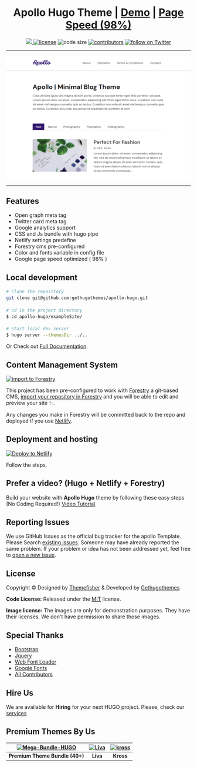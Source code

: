 <h1 align=center>Apollo Hugo Theme | <a target="_blank" href="https://demo.gethugothemes.com/apollo" rel="nofollow">Demo</a> | <a  target="_blank" href="https://lighthouse-dot-webdotdevsite.appspot.com//lh/html?url=https%3A%2F%2Fdemo.gethugothemes.com%2Fapollo%2F">Page Speed (98%)</a></h1>

<p align=center>
  <a href="https://github.com/gohugoio/hugo/releases/tag/v0.58.0" alt="Contributors">
    <img src="https://img.shields.io/static/v1?label=min-HUGO-version&message=0.58.0&color=f00&logo=hugo" />
  </a>

  <a href="https://github.com/gethugothemes/apollo-hugo/blob/master/LICENSE">
    <img src="https://img.shields.io/github/license/gethugothemes/apollo-hugo" alt="license"></a>

  <img src="https://img.shields.io/github/languages/code-size/gethugothemes/apollo-hugo" alt="code size">

  <a href="https://github.com/gethugothemes/apollo-hugo/graphs/contributors">
    <img src="https://img.shields.io/github/contributors/gethugothemes/apollo-hugo" alt="contributors"></a>

  <a href="https://twitter.com/intent/follow?screen_name=gethugothemes">
    <img src="https://img.shields.io/twitter/follow/gethugothemes?style=social&logo=twitter"
      alt="follow on Twitter"></a>
</p>

---

<p align="center">

 ![apollo](images/screenshot.png)
</p>

---
## Features
- Open graph meta tag
- Twitter card meta tag
- Google analytics  support
- CSS and Js bundle with hugo pipe
- Netlify settings predefine
- Forestry cms pre-configured
- Color and fonts variable in config file
- Google page speed optimized ( 98% )


## Local development

```bash
# clone the repository
git clone git@github.com:gethugothemes/apollo-hugo.git

# cd in the project directory
$ cd apollo-hugo/exampleSite/

# Start local dev server
$ hugo server --themesDir ../..
```
Or Check out [Full Documentation](https://docs.gethugothemes.com/apollo/?ref=github).

## Content Management System

[![import to
Forestry](https://assets.forestry.io/import-to-forestryK.svg)](https://app.forestry.io/quick-start?repo=gethugothemes/apollo-hugo&engine=hugo&version=0.87.0)

This project has been pre-configured to work with [Forestry](https://forestry.io) a git-based CMS, [import your
repository in Forestry](https://app.forestry.io/quick-start?repo=gethugothemes/apollo-hugo&engine=hugo&version=0.87.0) and
you will be able to edit and preview your site ✨.

Any changes you make in Forestry will be committed back to the repo and deployed if you use [Netlify](#netlify).
## Deployment and hosting

[![Deploy to
Netlify](https://www.netlify.com/img/deploy/button.svg)](https://app.netlify.com/start/deploy?repository=https://github.com/gethugothemes/apollo-hugo)

Follow the steps.

## Prefer a video? (Hugo + Netlify + Forestry)
Build your website with **Apollo Hugo** theme by following these easy steps (No Coding Required!)
[Video Tutorial](https://youtu.be/ResipmZmpDU).

<!-- reporting issue -->
## Reporting Issues
We use GitHub Issues as the official bug tracker for the apollo Template. Please Search [existing
issues](https://github.com/gethugothemes/apollo-hugo/issues). Someone may have already reported the same problem.
If your problem or idea has not been addressed yet, feel free to [open a new
issue](https://github.com/gethugothemes/apollo-hugo/issues/new).

<!-- ## Apollo Hugo theme Powered Websites

View all the websites powered by apollo Hugo theme [here](https://github.com/gethugothemes/apollo-hugo/wiki/All-apollo-hugo-theme-Powered-Websites). Want to submit your own website powered by apollo Hugo theme? You can submit it [here](https://github.com/gethugothemes/apollo-hugo/discussions). -->

<!-- licence -->
## License
Copyright &copy; Designed by [Themefisher](https://themefisher.com) & Developed by
[Gethugothemes](https://gethugothemes.com)

**Code License:** Released under the [MIT](https://github.com/gethugothemes/apollo-hugo/blob/master/LICENSE) license.

**Image license:** The images are only for demonstration purposes. They have their licenses. We don't have permission to
share those images.

<!-- resources -->
## Special Thanks
- [Bootstrap](https://getbootstrap.com/docs/4.3/getting-started/introduction/)
- [Jquery](https://jquery.com/download/)
- [Web Font Loader](https://github.com/typekit/webfontloader)
- [Google Fonts](http://fonts.google.com/)
- [All Contributors](https://github.com/gethugothemes/apollo-hugo/graphs/contributors)


## Hire Us
We are available for **Hiring** for your next HUGO project. Please, check our
[services](https://cutt.ly/ght-service)

<!-- premium themes -->
## Premium Themes By Us
| [![Mega-Bundle-HUGO](https://demo.gethugothemes.com/thumbnails/bundle.webp)](https://gethugothemes.com/bundle) | [![Liva](https://demo.gethugothemes.com/thumbnails/liva.webp)](https://gethugothemes.com/products/Liva/) | [![kross](https://demo.gethugothemes.com/thumbnails/kross.webp)](https://gethugothemes.com/products/Kross-hugo/) |
|:---:|:---:|:---:|
| **Premium Theme Bundle (40+)** | **Liva** | **Kross** |